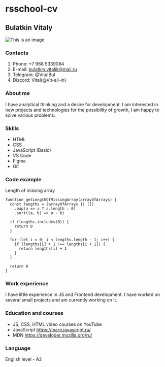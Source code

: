 # rsschool-cv

## Bulatkin Vitaly

![This is an image](https://vit-all-in.github.io/img/1.png)

### Contacts 

1. Phone: +7 968 5339084
2. E-mail: bulatkin.vitalik@mail.ru
3. Telegram: @VitalBul 
4. Discord: Vital(@Vit-all-in)

### About me

I have analytical thinking and a desire for development.
I am interested in new projects and technologies for the possibility of growth, I am happy to solve various problems.

### Skills

- HTML
- CSS
- JavaScript (Basic)
- VS Code
- Figma
- Git

### Code example

Length of missing array

```
function getLengthOfMissingArray(arrayOfArrays) {
  const lengths = (arrayOfArrays || [])
    .map(a => a ? a.length : 0)
    .sort((a, b) => a - b)
  
  if (lengths.includes(0)) {
    return 0
  }

  for (let i = 0; i < lengths.length - 1; i++) {
    if (lengths[i] + 1 !== lengths[i + 1]) {
      return lengths[i] + 1
    }
  }

  return 0
} 
```
### Work experience

I have little experience in JS and Frontend development. I have worked on several small projects and am currently working on it.

### Education and courses

- JS, CSS, HTML video courses on YouTube
- JavaScript https://learn.javascript.ru/
- MDN https://developer.mozilla.org/ru/

### Language
English level - A2